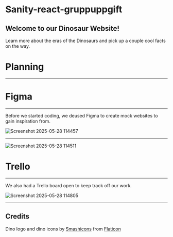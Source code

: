 # Sanity-react-gruppuppgift

## Welcome to our Dinosaur Website!

Learn more about the eras of the Dinosaurs and pick up a couple cool facts on the way.

# Planning
---
# Figma
---
Before we started coding, we deused Figma to create mock websites to gain inspiration from.

![Screenshot 2025-05-28 114457](https://github.com/user-attachments/assets/df8a2d8d-fa40-4751-b630-eb6e7914aab5)

---

![Screenshot 2025-05-28 114511](https://github.com/user-attachments/assets/3c9b7268-2eab-490f-a156-b181650d2e17)

# Trello
---
We also had a Trello board open to keep track off our work.

![Screenshot 2025-05-28 114805](https://github.com/user-attachments/assets/7a2f70fd-dcc1-4917-9e4f-4b411a880c5d)

---




## Credits

Dino logo and dino icons by [Smashicons](https://www.flaticon.com/authors/smashicons) from [Flaticon](https://www.flaticon.com/)
